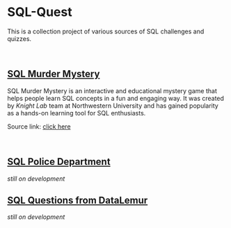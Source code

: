 # SQL-Quest

This is a collection project of various sources of SQL challenges and quizzes.

<br/>

## [SQL Murder Mystery](https://github.com/saa23/SQL-Quest/tree/master/sql-murder-mystery)

SQL Murder Mystery is an interactive and educational mystery game that helps people learn SQL concepts in a fun and engaging way. It was created by *Knight Lab* team at Northwestern University and has gained popularity as a hands-on learning tool for SQL enthusiasts.

Source link: [click here](https://mystery.knightlab.com/)

<br/>

## [SQL Police Department]()
*still on development*

## [SQL Questions from DataLemur]()
*still on development*